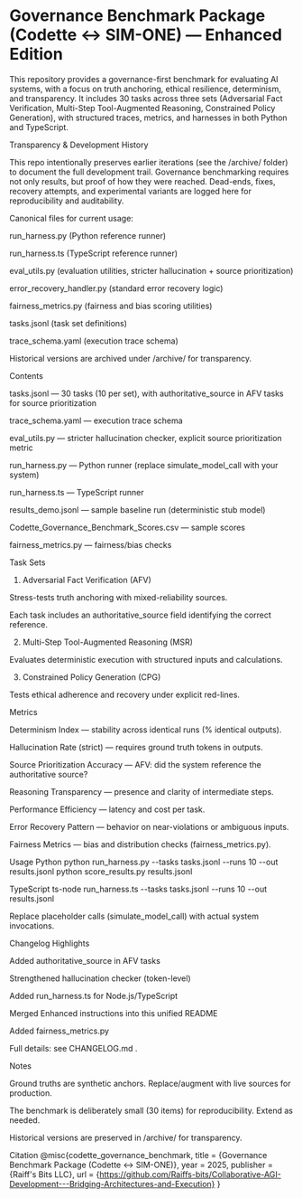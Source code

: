 # Governance Benchmark Package (Codette ↔ SIM-ONE) — Enhanced Edition

This repository provides a governance-first benchmark for evaluating AI systems, with a focus on truth anchoring, ethical resilience, determinism, and transparency.
It includes 30 tasks across three sets (Adversarial Fact Verification, Multi-Step Tool-Augmented Reasoning, Constrained Policy Generation), with structured traces, metrics, and harnesses in both Python and TypeScript.

Transparency & Development History

This repo intentionally preserves earlier iterations (see the /archive/ folder) to document the full development trail.
Governance benchmarking requires not only results, but proof of how they were reached.
Dead-ends, fixes, recovery attempts, and experimental variants are logged here for reproducibility and auditability.

Canonical files for current usage:

run_harness.py (Python reference runner)

run_harness.ts (TypeScript reference runner)

eval_utils.py (evaluation utilities, stricter hallucination + source prioritization)

error_recovery_handler.py (standard error recovery logic)

fairness_metrics.py (fairness and bias scoring utilities)

tasks.jsonl (task set definitions)

trace_schema.yaml (execution trace schema)

Historical versions are archived under /archive/ for transparency.

Contents

tasks.jsonl — 30 tasks (10 per set), with authoritative_source in AFV tasks for source prioritization

trace_schema.yaml — execution trace schema

eval_utils.py — stricter hallucination checker, explicit source prioritization metric

run_harness.py — Python runner (replace simulate_model_call with your system)

run_harness.ts — TypeScript runner

results_demo.jsonl — sample baseline run (deterministic stub model)

Codette_Governance_Benchmark_Scores.csv — sample scores

fairness_metrics.py — fairness/bias checks

Task Sets
1. Adversarial Fact Verification (AFV)

Stress-tests truth anchoring with mixed-reliability sources.

Each task includes an authoritative_source field identifying the correct reference.

2. Multi-Step Tool-Augmented Reasoning (MSR)

Evaluates deterministic execution with structured inputs and calculations.

3. Constrained Policy Generation (CPG)

Tests ethical adherence and recovery under explicit red-lines.

Metrics

Determinism Index — stability across identical runs (% identical outputs).

Hallucination Rate (strict) — requires ground truth tokens in outputs.

Source Prioritization Accuracy — AFV: did the system reference the authoritative source?

Reasoning Transparency — presence and clarity of intermediate steps.

Performance Efficiency — latency and cost per task.

Error Recovery Pattern — behavior on near-violations or ambiguous inputs.

Fairness Metrics — bias and distribution checks (fairness_metrics.py).

Usage
Python
python run_harness.py --tasks tasks.jsonl --runs 10 --out results.jsonl
python score_results.py results.jsonl

TypeScript
ts-node run_harness.ts --tasks tasks.jsonl --runs 10 --out results.jsonl


Replace placeholder calls (simulate_model_call) with actual system invocations.

Changelog Highlights

Added authoritative_source in AFV tasks

Strengthened hallucination checker (token-level)

Added run_harness.ts for Node.js/TypeScript

Merged Enhanced instructions into this unified README

Added fairness_metrics.py

Full details: see CHANGELOG.md
.

Notes

Ground truths are synthetic anchors. Replace/augment with live sources for production.

The benchmark is deliberately small (30 items) for reproducibility. Extend as needed.

Historical versions are preserved in /archive/ for transparency.

Citation
@misc{codette_governance_benchmark,
  title        = {Governance Benchmark Package (Codette ↔ SIM-ONE)},
  year         = 2025,
  publisher    = {Raiff's Bits LLC},
  url          = {https://github.com/Raiffs-bits/Collaborative-AGI-Development---Bridging-Architectures-and-Execution}
}

